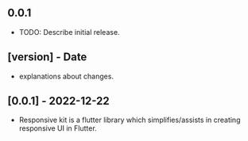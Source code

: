 ## 0.0.1 

* TODO: Describe initial release.

## [version] - Date
* explanations about changes.

## [0.0.1] - 2022-12-22
* Responsive kit is a flutter library which simplifies/assists in creating responsive UI in Flutter.